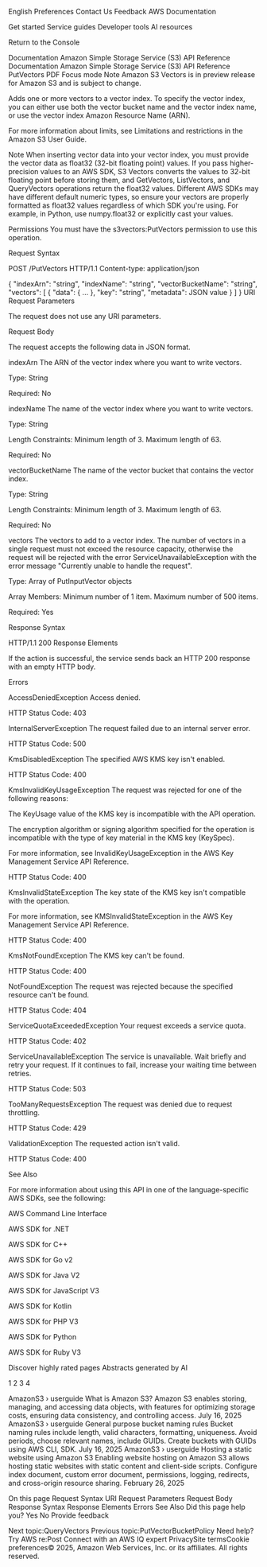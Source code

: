 English
Preferences
Contact Us
Feedback
AWS Documentation

Get started
Service guides
Developer tools
AI resources

Return to the Console

Documentation
Amazon Simple Storage Service (S3)
API Reference
Documentation
Amazon Simple Storage Service (S3)
API Reference
PutVectors
PDF
Focus mode
Note
Amazon S3 Vectors is in preview release for Amazon S3 and is subject to change.

Adds one or more vectors to a vector index. To specify the vector index, you can either use both the vector bucket name and the vector index name, or use the vector index Amazon Resource Name (ARN).

For more information about limits, see Limitations and restrictions in the Amazon S3 User Guide.

Note
When inserting vector data into your vector index, you must provide the vector data as float32 (32-bit floating point) values. If you pass higher-precision values to an AWS SDK, S3 Vectors converts the values to 32-bit floating point before storing them, and GetVectors, ListVectors, and QueryVectors operations return the float32 values. Different AWS SDKs may have different default numeric types, so ensure your vectors are properly formatted as float32 values regardless of which SDK you're using. For example, in Python, use numpy.float32 or explicitly cast your values.

Permissions
You must have the s3vectors:PutVectors permission to use this operation.

Request Syntax

POST /PutVectors HTTP/1.1
Content-type: application/json

{
"indexArn": "string",
"indexName": "string",
"vectorBucketName": "string",
"vectors": [
{
"data": { ... },
"key": "string",
"metadata": JSON value
}
]
}
URI Request Parameters

The request does not use any URI parameters.

Request Body

The request accepts the following data in JSON format.

indexArn
The ARN of the vector index where you want to write vectors.

Type: String

Required: No

indexName
The name of the vector index where you want to write vectors.

Type: String

Length Constraints: Minimum length of 3. Maximum length of 63.

Required: No

vectorBucketName
The name of the vector bucket that contains the vector index.

Type: String

Length Constraints: Minimum length of 3. Maximum length of 63.

Required: No

vectors
The vectors to add to a vector index. The number of vectors in a single request must not exceed the resource capacity, otherwise the request will be rejected with the error ServiceUnavailableException with the error message "Currently unable to handle the request".

Type: Array of PutInputVector objects

Array Members: Minimum number of 1 item. Maximum number of 500 items.

Required: Yes

Response Syntax

HTTP/1.1 200
Response Elements

If the action is successful, the service sends back an HTTP 200 response with an empty HTTP body.

Errors

AccessDeniedException
Access denied.

HTTP Status Code: 403

InternalServerException
The request failed due to an internal server error.

HTTP Status Code: 500

KmsDisabledException
The specified AWS KMS key isn't enabled.

HTTP Status Code: 400

KmsInvalidKeyUsageException
The request was rejected for one of the following reasons:

The KeyUsage value of the KMS key is incompatible with the API operation.

The encryption algorithm or signing algorithm specified for the operation is incompatible with the type of key material in the KMS key (KeySpec).

For more information, see InvalidKeyUsageException in the AWS Key Management Service API Reference.

HTTP Status Code: 400

KmsInvalidStateException
The key state of the KMS key isn't compatible with the operation.

For more information, see KMSInvalidStateException in the AWS Key Management Service API Reference.

HTTP Status Code: 400

KmsNotFoundException
The KMS key can't be found.

HTTP Status Code: 400

NotFoundException
The request was rejected because the specified resource can't be found.

HTTP Status Code: 404

ServiceQuotaExceededException
Your request exceeds a service quota.

HTTP Status Code: 402

ServiceUnavailableException
The service is unavailable. Wait briefly and retry your request. If it continues to fail, increase your waiting time between retries.

HTTP Status Code: 503

TooManyRequestsException
The request was denied due to request throttling.

HTTP Status Code: 429

ValidationException
The requested action isn't valid.

HTTP Status Code: 400

See Also

For more information about using this API in one of the language-specific AWS SDKs, see the following:

AWS Command Line Interface

AWS SDK for .NET

AWS SDK for C++

AWS SDK for Go v2

AWS SDK for Java V2

AWS SDK for JavaScript V3

AWS SDK for Kotlin

AWS SDK for PHP V3

AWS SDK for Python

AWS SDK for Ruby V3

Discover highly rated pages Abstracts generated by AI

1
2
3
4

AmazonS3 › userguide
What is Amazon S3?
Amazon S3 enables storing, managing, and accessing data objects, with features for optimizing storage costs, ensuring data consistency, and controlling access.
July 16, 2025
AmazonS3 › userguide
General purpose bucket naming rules
Bucket naming rules include length, valid characters, formatting, uniqueness. Avoid periods, choose relevant names, include GUIDs. Create buckets with GUIDs using AWS CLI, SDK.
July 16, 2025
AmazonS3 › userguide
Hosting a static website using Amazon S3
Enabling website hosting on Amazon S3 allows hosting static websites with static content and client-side scripts. Configure index document, custom error document, permissions, logging, redirects, and cross-origin resource sharing.
February 26, 2025

On this page
Request Syntax
URI Request Parameters
Request Body
Response Syntax
Response Elements
Errors
See Also
Did this page help you?
Yes
No
Provide feedback

Next topic:QueryVectors
Previous topic:PutVectorBucketPolicy
Need help?
Try AWS re:Post
Connect with an AWS IQ expert
PrivacySite termsCookie preferences© 2025, Amazon Web Services, Inc. or its affiliates. All rights reserved.